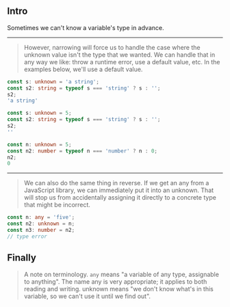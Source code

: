 ## Intro

Sometimes we can't know a variable's type in advance.

---

> However, narrowing will force us to handle the case where the unknown value isn't the type that we wanted. We can handle that in any way we like: throw a runtime error, use a default value, etc. In the examples below, we'll use a default value.

```ts
const s: unknown = 'a string';
const s2: string = typeof s === 'string' ? s : '';
s2;
'a string'
```

```ts
const s: unknown = 5;
const s2: string = typeof s === 'string' ? s : '';
s2;
''
```
```ts
const n: unknown = 5;
const n2: number = typeof n === 'number' ? n : 0;
n2;
0
```

---
> We can also do the same thing in reverse. If we get an any from a JavaScript library, we can immediately put it into an unknown. That will stop us from accidentally assigning it directly to a concrete type that might be incorrect.

```ts
const n: any = 'five';
const n2: unknown = n;
const n3: number = n2;
// type error
```

## Finally

> A note on terminology. `any` means "a variable of any type, assignable to anything". The name any is very appropriate; it applies to both reading and writing. unknown means "we don't know what's in this variable, so we can't use it until we find out".
